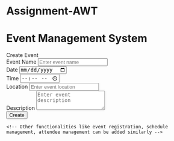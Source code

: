 # Assignment-AWT

<!DOCTYPE html>
<html lang="en">
<head>
  <meta charset="UTF-8">
  <meta name="viewport" content="width=device-width, initial-scale=1.0">
  <title>Event Management System</title>
  <link rel="stylesheet" href="https://stackpath.bootstrapcdn.com/bootstrap/4.5.2/css/bootstrap.min.css">
</head>
<body>
  <div class="container">
    <h1 class="mt-5 mb-4">Event Management System</h1>
    <!-- Event creation form -->
    <div class="card mb-4">
      <div class="card-header">Create Event</div>
      <div class="card-body">
        <form>
          <div class="form-group">
            <label for="eventName">Event Name</label>
            <input type="text" class="form-control" id="eventName" placeholder="Enter event name">
          </div>
          <div class="form-group">
            <label for="eventDate">Date</label>
            <input type="date" class="form-control" id="eventDate">
          </div>
          <div class="form-group">
            <label for="eventTime">Time</label>
            <input type="time" class="form-control" id="eventTime">
          </div>
          <div class="form-group">
            <label for="eventLocation">Location</label>
            <input type="text" class="form-control" id="eventLocation" placeholder="Enter event location">
          </div>
          <div class="form-group">
            <label for="eventDescription">Description</label>
            <textarea class="form-control" id="eventDescription" rows="3" placeholder="Enter event description"></textarea>
          </div>
          <button type="submit" class="btn btn-primary">Create</button>
        </form>
      </div>
    </div>

    <!-- Other functionalities like event registration, schedule management, attendee management can be added similarly -->

  </div>

  <script src="https://code.jquery.com/jquery-3.5.1.slim.min.js"></script>
  <script src="https://cdn.jsdelivr.net/npm/popper.js@1.16.1/dist/umd/popper.min.js"></script>
  <script src="https://stackpath.bootstrapcdn.com/bootstrap/4.5.2/js/bootstrap.min.js"></script>
</body>
</html>


